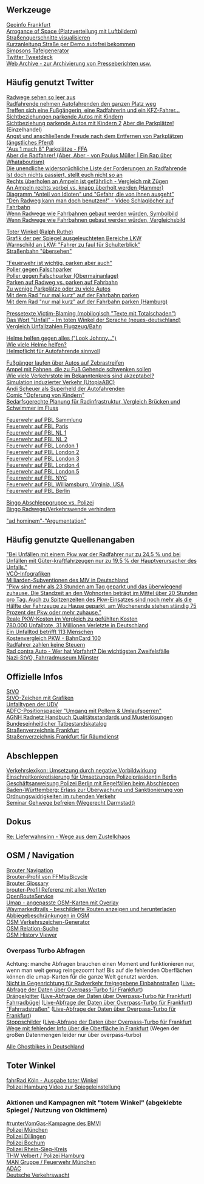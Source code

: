 Werkzeuge
-----
[Geoinfo Frankfurt](https://geoinfo.frankfurt.de/mapbender/application/stadtplan)  
[Arrogance of Space (Platzverteilung mit Luftbildern)](https://cyklokoalicia.sk/arrogance/)  
[Straßenquerschnitte visualisieren](https://streetmix.net)  
[Kurzanleitung Straße per Demo autofrei bekommen](https://twitter.com/autofreiberlin/status/1160624160135143425)  
[Simpsons Tafelgenerator](https://imgflip.com/memegenerator/60777140/Bart-Simpson---chalkboard)  
[Twitter Tweetdeck](https://tweetdeck.twitter.com)  
[Web Archive - zur Archivierung von Presseberichten usw.](https://web.archive.org)


Häufig genutzt Twitter
----------------------

[Radwege sehen so leer aus](https://twitter.com/DerGraslutscher/status/1220282050055409664)  
[Radfahrende nehmen Autofahrenden den ganzen Platz weg](https://twitter.com/BerlinCyclist/status/1224054920514539520)  
[Treffen sich eine Fußgängerin, eine Radfahrerin und ein KFZ-Fahrer...](https://twitter.com/JosefFischer65/status/1355294732864397313)  
[Sichtbeziehungen parkende Autos mit Kindern](https://twitter.com/KidicalMass_S/status/1243213103304716290)  
[Sichtbeziehung parkende Autos mit Kindern 2](https://twitter.com/josykitchen/status/1106125679266070528)
[Aber die Parkplätze!](https://twitter.com/DirkDorsch/status/1222578850305015808?s=20) (Einzelhandel)  
[Angst und anschließende Freude nach dem Entfernen von Parkplätzen (ängstliches Pferd)](https://twitter.com/fietsprofessor/status/1135992004742176768)  
["Aus 1 mach 8" Parkplätze - FFA](https://www.adfc-frankfurt.de/Frankfurt_aktuell/FFA_Archiv/Ausgabe_2020_4/2020_4_12_aus_1.html)  
[Aber die Radfahrer! (Aber, Aber - von Paulus Müller | Ein Rap über Whataboutism)](https://www.youtube.com/watch?v=uoJcAILqEDw)  
[Die unendliche widersprüchliche Liste der Forderungen an Radfahrende](https://twitter.com/ted_unlimi/status/1308716854563803137?s=20)  
[Ist doch nichts passiert, stellt euch nicht so an](https://twitter.com/MrLoehm/status/1231330814245425154)  
[Rechts überholen an Ampeln ist gefährlich - Vergleich mit Zügen](https://twitter.com/MarBel78/status/1270303528049926149)  
[An Ampeln rechts vorbei vs. knapp überholt werden (Hammer)](https://twitter.com/dd_flo/status/1275356265045266432)  
[Diagramm "Anteil von Idioten" und "Gefahr, die von ihnen ausgeht"](https://twitter.com/fahrradfalko/status/1354500593046450181)  
["Den Radweg kann man doch benutzen!" - Video Schlaglöcher auf Fahrbahn](https://twitter.com/digitalVermummt/status/1282229424864329733)  
[Wenn Radwege wie Fahrbahnen gebaut werden würden, Symbolbild](https://twitter.com/cycletopia21/status/1371094889262366724)  
[Wenn Radwege wie Fahrbahnen gebaut werden würden, Vergleichsbild](https://twitter.com/fietsprofessor/status/1390924929537822720)  

[Toter Winkel (Ralph Ruthe)](https://twitter.com/ralphruthe/status/1230752902991319046)  
[Grafik der per Spiegel ausgeleuchteten Bereiche LKW](https://twitter.com/BerlinCyclist/status/1186317660264583168?s=20)  
[Warnschild an LKW: "Fahrer zu faul für Schulterblick"](https://twitter.com/dukoid/status/1297903273693843456)  
[Straßenbahn "übersehen"](https://twitter.com/FFMbyBicycle/status/1235148263470379009)  

["Feuerwehr ist wichtig, parken aber auch"](https://twitter.com/aktuelle_stunde/status/1154418437537579008)  
[Poller gegen Falschparker](https://twitter.com/FfmOgo/status/1230110332120637441)  
[Poller gegen Falschparker (Obermainanlage)](https://twitter.com/avoooni/status/1181119784186007552)  
[Parken auf Radweg vs. parken auf Fahrbahn](https://twitter.com/asltf/status/1283664476714209280)  
[Zu wenige Parkplätze oder zu viele Autos](https://twitter.com/radkolumne/status/1353238805675913216)  
[Mit dem Rad "nur mal kurz" auf der Fahrbahn parken](https://twitter.com/fietsprofessor/status/1353025642179272715?s=20)  
[Mit dem Rad "nur mal kurz" auf der Fahrbahn parken (Hamburg)](https://twitter.com/FFMbyBicycle/status/1169242693970681856)  

[Pressetexte Victim-Blaming (mobilogisch "Texte mit Totalschaden")](https://twitter.com/SchwaBicyclist/status/1226471122608238592)  
[Das Wort "Unfall" - Im toten Winkel der Sprache (neues-deutschland)](https://www.neues-deutschland.de/artikel/1101202.wort-unfall-im-toten-winkel-der-sprache.html)  
[Vergleich Unfallzahlen Flugzeug/Bahn](https://twitter.com/a_linnemann/status/1284913874903412738)  

[Helme helfen gegen alles ("Look Johnny...")](https://twitter.com/BerlinCyclist/status/1141963412580253696)  
[Wie viele Helme helfen?](https://twitter.com/tm_nrmn/status/1302865093982650370)  
[Helmpflicht für Autofahrende sinnvoll](https://www.clevere-staedte.de/blog/artikel/helmpflicht-f%C3%BCr-fu%C3%9Fg%C3%A4nger-und-autofahrer)  

[Fußgänger laufen über Autos auf Zebrastreifen](https://urbanshit.de/einfach-ueber-die-autos-laufen-wenn-diese-den-zebrastreifen-blockieren/)  
[Ampel mit Fahnen, die zu Fuß Gehende schwenken sollen](https://twitter.com/StrongTowns/status/1074409096156250112?s=20)  
[Wie viele Verkehrstote im Bekanntenkreis sind akzeptabel?](https://www.youtube.com/watch?v=k2tOye9DKdQ)  
[Simulation induzierter Verkehr (UtopiaABC)](https://twitter.com/ABCTV/status/1182468049011535872)  
[Andi Scheuer als Superheld der Autofahrenden](https://twitter.com/BambiTango/status/1311944144001134592)  
[Comic "Opferung von Kindern"](https://twitter.com/littlebigfred/status/1322497562465701889)  
[Bedarfsgerechte Planung für Radinfrastruktur, Vergleich Brücken und Schwimmer im Fluss](https://twitter.com/PHPmacher/status/1095098614605598721)  

[Feuerwehr auf PBL Sammlung](https://twitter.com/FFMbyBicycle/status/1235155455456022533)  
[Feuerwehr auf PBL Paris](https://twitter.com/CommuteDeParis/status/1177987442898587648)  
[Feuerwehr auf PBL NL 1](https://youtu.be/HyQ6DAIg4AQ?t=68)  
[Feuerwehr auf PBL NL 2](https://youtu.be/ZhFohYHgGyE?t=155)  
[Feuerwehr auf PBL London 1](https://twitter.com/CyclistHannah/status/1051379001493721088)  
[Feuerwehr auf PBL London 2](https://twitter.com/Gari_Ferret/status/1231894489146458112)  
[Feuerwehr auf PBL London 3](https://twitter.com/bike_bs/status/1235159836142206976)  
[Feuerwehr auf PBL London 4](https://twitter.com/stormcab/status/990704992599277568)  
[Feuerwehr auf PBL London 5](https://twitter.com/Gosia0801/status/802200676415795201)  
[Feuerwehr auf PBL NYC](https://twitter.com/TanyaMGulliver/status/1150227016714731522)  
[Feuerwehr auf PBL Williamsburg, Virginia, USA](https://twitter.com/cambridge46er/status/1175510066352525312)  
[Feuerwehr auf PBL Berlin](https://twitter.com/cumurux/status/1299752633461338115)  

[Bingo Abschleppgruppe vs. Polizei](https://bingobaker.com/#3141126)  
[Bingo Radwege/Verkehrswende verhindern](https://bingobaker.com#d6887aacace6a171)  

["ad hominem"-"Argumentation"](https://www.youtube.com/watch?v=KF00DZ-_3J8)  


Häufig genutzte Quellenangaben
------------------------------

["Bei Unfällen mit einem Pkw war der Radfahrer nur zu 24,5 % und bei Unfällen mit Güter-kraftfahrzeugen nur zu 19,5 % der Hauptverursacher des Unfalls."](https://www.destatis.de/DE/Themen/Gesellschaft-Umwelt/Verkehrsunfaelle/Publikationen/Downloads-Verkehrsunfaelle/unfaelle-zweirad-5462408187004.pdf?__blob=publicationFile)  
[VCÖ-Infografiken](https://www.vcoe.at/publikationen/infografiken/alle-infografiken)  
[Milliarden-Subventionen des MIV in Deutschland](https://www.umweltbundesamt.de/sites/default/files/medien/479/publikationen/uba_fachbroschuere_umweltschaedliche-subventionen_bf.pdf)  
["Pkw sind mehr als 23 Stunden am Tag geparkt und das  überwiegend  zuhause.  Die  Standzeit  an  den  Wohnorten beträgt im Mittel über 20 Stunden pro Tag. Auch zu Spitzenzeiten des Pkw-Einsatzes sind noch mehr als die Hälfte der Fahrzeuge zu Hause geparkt, am Wochenende stehen ständig 75 Prozent der Pkw oder mehr zuhause."](http://www.mobilitaet-in-deutschland.de/pdf/MiD2017_Ergebnisbericht.pdf)  
[Reale PKW-Kosten im Vergleich zu gefühlten Kosten](https://www.spiegel.de/auto/autokauf-deutsche-unterschaetzen-tatsaechliche-kosten-ihres-autos-stark-a-e9230430-6794-4690-96cd-a988f53b93c4)  
[780.000 Unfalltote, 31 Millionen Verletzte in Deutschland](https://www.spiegel.de/auto/aktuell/deutschland-780-000-verkehrstote-seit-1950-31-millionen-verletzte-a-1183544.html)  
[Ein Unfalltod betrifft 113 Menschen](https://www.runtervomgas.de/news/artikel/1-tod-113-betroffene.html)  
[Kostenvergleich PKW - BahnCard 100](https://twitter.com/VCDeV/status/1352573499295072257)  
[Radfahrer zahlen keine Steuern](https://www.rbb24.de/panorama/beitrag/2020/09/berlin-fragen-antworten-fahrrad-steuer-radweg.htm)  
[Rad contra Auto - Wer hat Vorfahrt? Die wichtigsten Zweifelsfälle](https://www.stern.de/auto/service/rad-contra-auto---wer-hat-vorfahrt--die-wichtigsten-zweifelsfaelle-8156042.html)  
[Nazi-StVO, Fahrradmuseum Münster](https://twitter.com/vonjosbach/status/1097175881318055937?s=20)  


Offizielle Infos
----------------

[StVO](https://www.gesetze-im-internet.de/stvo_2013/BJNR036710013.html)  
[StVO-Zeichen mit Grafiken](https://de.wikipedia.org/wiki/Bildtafel_der_Verkehrszeichen_in_der_Bundesrepublik_Deutschland_von_2013_bis_2017)  
[Unfalltypen der UDV](https://udv.de/sites/default/files/tx_udvpublications/unfalltypen-katalog_udv_web_2.pdf)  
[ADFC-Positionspapier "Umgang mit Pollern & Umlaufsperren"](https://www.adfc.de/fileadmin/user_upload/Expertenbereich/Touristik_und_Hotellerie/Positionspapiere/ADFC_Positionspapier_Umgang_Poller_Umlaufsperren.pdf)  
[AGNH Radnetz Handbuch Qualitätsstandards und Musterlösungen](https://www.nahmobil-hessen.de/wp-content/uploads/2019/07/Qualitaetsstandards_und_Musterloesungen_150dpi.pdf)  
[Bundeseinheitlicher Tatbestandskatalog](https://www.kba.de/DE/Themen/ZentraleRegister/FAER/BT_KAT_OWI/bkat_owi_01_11_2017.pdf?__blob=publicationFile&v=1)  
[Straßenverzeichnis Frankfurt](https://offenedaten.frankfurt.de/dataset/strassenverzeichnis-der-stadt-frankfurt-am-main)  
[Straßenverzeichnis Frankfurt für Räumdienst](https://frankfurt.de/-/media/frankfurtde/service-und-rathaus/verwaltung/aemter-und-institutionen/rechtsamt/pdf/satzungen/strassenreinigungssatzung-strassenverzeichnis.ashx)  


Abschleppen
-----------

[Verkehrslexikon: Umsetzung durch negative Vorbildwirkung](https://www.verkehrslexikon.de/Texte/KfzUmsetzung4.php)  
[Einschreitkonkretisierung für Umsetzungen Polizeipräsidentin Berlin](https://fragdenstaat.de/dokumente/2404/)  
[Geschäftsanweisung Polizei Berlin mit Regelfällen beim Abschleppen](https://fragdenstaat.de/anfrage/geschaftsanweisung-der-polizei-nr-152014/163890/anhang/GAPPrStabNr.15_2014.pdf)  
[Baden-Württemberg: Erlass zur Überwachung und Sanktionierung von Ordnungswidrigkeiten im ruhenden Verkehr](https://fragdenstaat.de/anfrage/erlass-zur-uberwachung-und-sanktionierung-von-ordnungswidrigkeiten-im-ruhenden-verkehr/507374/anhang/VMBW_ErlasszurberwachungundSanktionierungvonOrdnungswidrigkeitenimruhendenVerkehrvom11.Mai2020.pdf)  
[Seminar Gehwege befreien (Wegerecht Darmstadt)](https://wegerecht.org/seminar/)  


Dokus
-----

[Re: Lieferwahnsinn - Wege aus dem Zustellchaos](https://www.dailymotion.com/video/x6bdwql)


OSM / Navigation
----------------

[Brouter Navigation](https://brouter.de/brouter-web/)  
[Brouter-Profil von FFMbyBicycle](https://raw.githubusercontent.com/FFMbyBicycle/brouter-cycling-profiles/master/FFMbyBicycle-long-distance-cycling.brf)  
[Brouter Glossary](https://github.com/poutnikl/Brouter-profiles/wiki/Glossary)  
[brouter-Profil Referenz mit allen Werten](https://raw.githubusercontent.com/poutnikl/Trekking-Poutnik/master/Trekking-Poutnik.brf)  
[OpenRouteService](https://maps.openrouteservice.org)  
[Umap - angepasste OSM-Karten mit Overlay](https://umap.openstreetmap.fr/en/)  
[Waymarkedtrails - beschilderte Routen anzeigen und herunterladen](https://waymarkedtrails.org)  
[Abbiegebeschränkungen in OSM](https://ahorn.lima-city.de/tr/)  
[OSM Verkehrszeichen-Generator](http://osmtools.de/traffic_signs/)  
[OSM Relation-Suche](http://ra.osmsurround.org)  
[OSM History Viewer](https://osmhv.openstreetmap.de/)  

### Overpass Turbo Abfragen
Achtung: manche Abfragen brauchen einen Moment und funktionieren nur, wenn man weit genug reingezoomt hat! Bis auf die fehlenden Oberflächen können die umap-Karten für die ganze Welt genutzt werden.  
[Nicht in Gegenrichtung für Radverkehr freigegebene Einbahnstraßen](https://umap.openstreetmap.fr/de/map/nicht-freigegebene-einbahnstraen_655958) ([Live-Abfrage der Daten über Overpass-Turbo für Frankfurt](https://overpass-turbo.eu/s/Ydu))  
[Drängelgitter](https://umap.openstreetmap.fr/de/map/drangelgitter_655949) ([Live-Abfrage der Daten über Overpass-Turbo für Frankfurt](https://overpass-turbo.eu/s/Wdi))  
[Fahrradbügel](https://umap.openstreetmap.fr/de/map/fahrradparkplatze-bugel_655853) ([Live-Abfrage der Daten über Overpass-Turbo für Frankfurt](https://overpass-turbo.eu/s/Tu6))  
["Fahrradstraßen"](https://umap.openstreetmap.fr/de/map/fahrradstraen_655946) ([Live-Abfrage der Daten über Overpass-Turbo für Frankfurt](https://overpass-turbo.eu/s/12gk))  
[Stoppschilder](https://umap.openstreetmap.fr/de/map/stoppschilder_655964) ([Live-Abfrage der Daten über Overpass-Turbo für Frankfurt](https://overpass-turbo.eu/s/127B)  
[Wege mit fehlender Info über die Oberfläche in Frankfurt](https://overpass-turbo.eu/s/ZhZ) (Wegen der großen Datenmengen leider nur über overpass-turbo)  


[Alle Ghostbikes in Deutschland](https://overpass-turbo.eu/s/WlH)


Toter Winkel
------------

[fahrRad Köln - Ausgabe toter Winkel](https://www.yumpu.com/de/document/read/63909597/adfc-koln-fahrrad-2-2020/16)  
[Polizei Hamburg Video zur Spiegeleinstellung](https://www.youtube.com/watch?v=Jsie5klOyLQ)  

### Aktionen und Kampagnen mit "totem Winkel" (abgeklebte Spiegel / Nutzung von Oldtimern)
[#runterVomGas-Kampagne des BMVI](https://twitter.com/FFMbyBicycle/status/1306208359427776512)  
[Polizei München](https://twitter.com/holzline/status/1280391349188124673)  
[Polizei Dillingen](https://twitter.com/polizeiSWN/status/1263723805190565888)  
[Polizei Bochum](https://twitter.com/polizei_nrw_bo/status/1114111599663624192)  
[Polizei Rhein-Sieg-Kreis](	https://twitter.com/polizei_nrw_su/status/1072811895311228928)  
[THW Velbert / Polizei Hamburg](https://twitter.com/FFMbyBicycle/status/1221039840554377216)  
[MAN Gruppe / Feuerwehr München](https://twitter.com/FFMbyBicycle/status/1348361346207916038)  
[ADAC](https://twitter.com/FFMbyBicycle/status/1261602440840974337)  
[Deutsche Verkehrswacht](https://twitter.com/FFMbyBicycle/status/1261600786196443141)  
